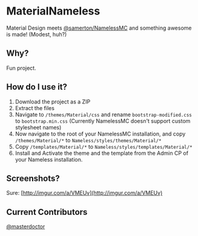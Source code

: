 # MaterialNameless
Material Design meets [@samerton/NamelessMC](https://github.com/samerton/NamelessMC/) and something awesome is made! (Modest, huh?)

## Why?
Fun project.

## How do I use it?
1. Download the project as a ZIP
2. Extract the files
3. Navigate to `/themes/Material/css` and rename `bootstrap-modified.css` to `bootstrap.min.css` (Currently NamelessMC doesn't support custom stylesheet names)
4. Now navigate to the root of your NamelessMC installation, and copy `/themes/Material/*` to `Nameless/styles/themes/Material/*`
5. Copy `/templates/Material/*` to `Nameless/styles/templates/Material/*`
6. Install and Activate the theme and the template from the Admin CP of your Nameless installation.

## Screenshots?
Sure: [http://imgur.com/a/VMEUv](http://imgur.com/a/VMEUv)

## Current Contributors
[@masterdoctor](https://github.com/masterdoctor/)

